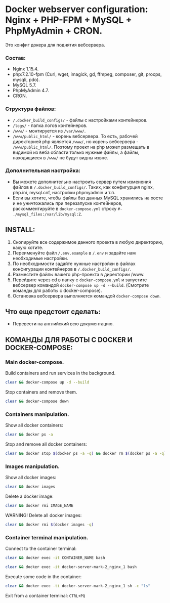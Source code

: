 # Docker webserver configuration: Nginx + PHP-FPM + MySQL + PhpMyAdmin + CRON.
Это конфиг докера для поднятия вебсервера.
### Состав:
- Nginx 1.15.4.
- php:7.2.10-fpm (Curl, wget, imagick, gd, ffmpeg, composer, git, procps, mysqli, pdo).
- MySQL 5.7.
- PhpMyAdmin 4.7.
- CRON.

### Структура файлов:
- ```/.docker_build_configs/``` - файлы с настройками контейнеров.
- ```/logs/``` - папка логов контейнеров.
- ```/www/``` - монтируется из ```/var/www/```.
- ```/www/public_html/``` - корень вебсервера.
То есть, рабочей директорией php является ```/www/```, но корень вебсервера - ```/www/public_html/```.
Поэтому проект на php может размещать в видимой из веба области только нужные файлы, а файлы, находящиеся в ```/www/``` не будут видны извне.

### Дополнительная настройка:
- Вы можете дополнительно настроить сервер путем изменения файлов в ```/.docker_build_configs/```. Таких, как конфигурция nginx, php.ini, mysql.cnf, настройки phpmyadmin и т.п.
- Если вы хотите, чтобы файлы баз данных MySQL хранились на хосте и не уничтожались при перезапуске контейнеров, раскомментируйте в ```docker-compose.yml``` строку ```#- ./mysql_files:/var/lib/mysql:Z```.


## INSTALL:
1. Скопируйте все содержимое данного проекта в любую директорию, какую хотите.
2. Переименуйте файл ```/.env.example``` в ```/.env``` и задайте нам необходимые настройки.
3. По необходимости задайте нужные настройки в файлах конфигурации контейнеров в ```/.docker_build_configs/```.
4. Разместите файлы вашего php-проекта в директории /www.
5. Перейдите через cd в папку с ```docker-compose.yml``` и запустите вебсервер командой ```docker-compose up -d --build```. (Смотрите команды для работы с docker-compose).
6. Остановка вебсервера выполняется командой ```docker-compose down```.

## Что еще предстоит сделать:
- Перевести на английский всю документацию.

## КОМАНДЫ ДЛЯ РАБОТЫ С DOCKER И DOCKER-COMPOSE:
### Main docker-compose.
Build containers and run services in the background.
```bash
clear && docker-compose up -d --build
```

Stop containers and remove them.
```bash
clear && docker-compose down
```

### Containers manipulation.
Show all docker containers:
```bash
clear && docker ps -a
```

Stop and remove all docker containers:
```bash
clear && docker stop $(docker ps -a -q) && docker rm $(docker ps -a -q) && docker ps -a
```

### Images manipulation.
Show all docker images:
```bash
clear && docker images
```

Delete a docker image:
```bash
clear && docker rmi IMAGE_NAME
```

WARNING! Delete all docker images:
```bash
clear && docker rmi $(docker images -q)
```

### Container terminal manipulation.
Connect to the container terminal:
```bash
clear && docker exec -it CONTAINER_NAME bash
```
```bash
clear && docker exec -it docker-server-mark-2_nginx_1 bash
```

Execute some code in the container:
```bash
clear && docker exec -ti docker-server-mark-2_nginx_1 sh -c "ls"
```

Exit from a container terminal:
```CTRL+PQ```

